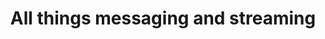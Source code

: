 ---
title: All things messaging and streaming
layout: collection
permalink: /kafka/
collection: kafka
entries_layout: grid
classes: wide
toc: false
author_profile: false
sidebar:
  # nav: "experiences-toc"
---